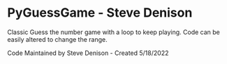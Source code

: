 # PyGuessGame - Steve Denison

Classic Guess the number game with a loop to keep playing.
Code can be easily altered to change the range.

Code Maintained by Steve Denison - Created 5/18/2022
